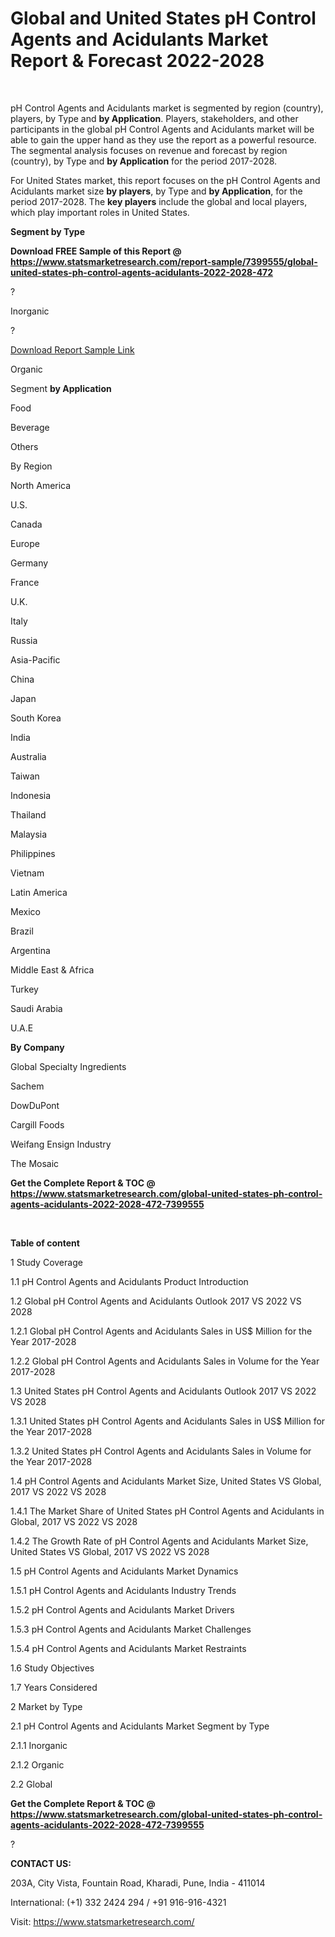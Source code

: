 <h1>Global and United States pH Control Agents and Acidulants Market Report & Forecast 2022-2028</h1><br/><p>pH Control Agents and Acidulants market is segmented by region (country), players, by Type and <strong>by Application</strong>. Players, stakeholders, and other participants in the global pH Control Agents and Acidulants market will be able to gain the upper hand as they use the report as a powerful resource. The segmental analysis focuses on revenue and forecast by region (country), by Type and <strong>by Application</strong> for the period 2017-2028.</p>
 
 
 
 <p>For United States market, this report focuses on the pH Control Agents and Acidulants market size <strong>by players</strong>, by Type and <strong>by Application</strong>, for the period 2017-2028. The <strong>key players</strong> include the global and local players, which play important roles in United States.</p>
 
 
 
 <p><strong>Segment by Type</strong></p>
 
 
 
 <div><b>Download FREE Sample of this Report @ <a href="https://www.statsmarketresearch.com/download-free-sample/7399555/global-united-states-ph-control-agents-acidulants-2022-2028-472">https://www.statsmarketresearch.com/report-sample/7399555/global-united-states-ph-control-agents-acidulants-2022-2028-472</a></b></div>
 
 
 
 <p>? </p>
 
 
 
 <p>Inorganic</p>
 
 
 
 <p>? </p>
 
 
 
 <p><a href="https://www.statsmarketresearch.com/download-free-sample/7399555/global-united-states-ph-control-agents-acidulants-2022-2028-472">Download Report Sample Link</a></p>
 
 
 
 <p>Organic</p>
 
 
 
 <p>Segment <strong>by Application</strong></p>
 
 
 
 <p>Food</p>
 
 
 
 <p>Beverage</p>
 
 
 
 <p>Others</p>
 
 
 
 <p>By Region</p>
 
 
 
 <p>North America</p>
 
 
 
 <p>U.S.</p>
 
 
 
 <p>Canada</p>
 
 
 
 <p>Europe</p>
 
 
 
 <p>Germany</p>
 
 
 
 <p>France</p>
 
 
 
 <p>U.K.</p>
 
 
 
 <p>Italy</p>
 
 
 
 <p>Russia</p>
 
 
 
 <p>Asia-Pacific</p>
 
 
 
 <p>China</p>
 
 
 
 <p>Japan</p>
 
 
 
 <p>South Korea</p>
 
 
 
 <p>India</p>
 
 
 
 <p>Australia</p>
 
 
 
 <p>Taiwan</p>
 
 
 
 <p>Indonesia</p>
 
 
 
 <p>Thailand</p>
 
 
 
 <p>Malaysia</p>
 
 
 
 <p>Philippines</p>
 
 
 
 <p>Vietnam</p>
 
 
 
 <p>Latin America</p>
 
 
 
 <p>Mexico</p>
 
 
 
 <p>Brazil</p>
 
 
 
 <p>Argentina</p>
 
 
 
 <p>Middle East & Africa</p>
 
 
 
 <p>Turkey</p>
 
 
 
 <p>Saudi Arabia</p>
 
 
 
 <p>U.A.E</p>
 
 
 
 <p><strong>By Company</strong></p>
 
 
 
 <p>Global Specialty Ingredients</p>
 
 
 
 <p>Sachem</p>
 
 
 
 <p>DowDuPont</p>
 
 
 
 <p>Cargill Foods</p>
 
 
 
 <p>Weifang Ensign Industry</p>
 
 
 
 <p>The Mosaic</p>
 
 
 
 <div><b>Get the Complete Report & TOC @ <a href="https://www.statsmarketresearch.com/global-united-states-ph-control-agents-acidulants-2022-2028-472-7399555">https://www.statsmarketresearch.com/global-united-states-ph-control-agents-acidulants-2022-2028-472-7399555</a></b></div>
 
 
 
 <p><br />
 
 <b>Table of content</b></p>
 
 
 
 <p>1 Study Coverage<br />
 
 1.1 pH Control Agents and Acidulants Product Introduction<br />
 
 1.2 Global pH Control Agents and Acidulants Outlook 2017 VS 2022 VS 2028<br />
 
 1.2.1 Global pH Control Agents and Acidulants Sales in US$ Million for the Year 2017-2028<br />
 
 1.2.2 Global pH Control Agents and Acidulants Sales in Volume for the Year 2017-2028<br />
 
 1.3 United States pH Control Agents and Acidulants Outlook 2017 VS 2022 VS 2028<br />
 
 1.3.1 United States pH Control Agents and Acidulants Sales in US$ Million for the Year 2017-2028<br />
 
 1.3.2 United States pH Control Agents and Acidulants Sales in Volume for the Year 2017-2028<br />
 
 1.4 pH Control Agents and Acidulants Market Size, United States VS Global, 2017 VS 2022 VS 2028<br />
 
 1.4.1 The Market Share of United States pH Control Agents and Acidulants in Global, 2017 VS 2022 VS 2028<br />
 
 1.4.2 The Growth Rate of pH Control Agents and Acidulants Market Size, United States VS Global, 2017 VS 2022 VS 2028<br />
 
 1.5 pH Control Agents and Acidulants Market Dynamics<br />
 
 1.5.1 pH Control Agents and Acidulants Industry Trends<br />
 
 1.5.2 pH Control Agents and Acidulants Market Drivers<br />
 
 1.5.3 pH Control Agents and Acidulants Market Challenges<br />
 
 1.5.4 pH Control Agents and Acidulants Market Restraints<br />
 
 1.6 Study Objectives<br />
 
 1.7 Years Considered<br />
 
 2 Market by Type<br />
 
 2.1 pH Control Agents and Acidulants Market Segment by Type<br />
 
 2.1.1 Inorganic<br />
 
 2.1.2 Organic<br />
 
 2.2 Global</p>
 
 
 
 <div><b>Get the Complete Report & TOC @ <a href="https://www.statsmarketresearch.com/global-united-states-ph-control-agents-acidulants-2022-2028-472-7399555">https://www.statsmarketresearch.com/global-united-states-ph-control-agents-acidulants-2022-2028-472-7399555</a></b></div>
 
 
 
 <p>? </p>
 
 
 
 <p><b>CONTACT US:</b><br />
 
 203A, City Vista, Fountain Road, Kharadi, Pune, India - 411014<br />
 
 International: (+1) 332 2424 294 / +91 916-916-4321<br />
 
 Visit: <a href="https://www.statsmarketresearch.com/">https://www.statsmarketresearch.com/</a></p>
